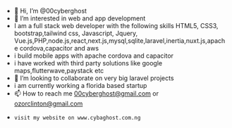 - 👋 Hi, I’m @00cyberghost
- 👀 I’m interested in web and app development
- I am a full stack web developer with the following skills HTML5, CSS3, bootstrap,tailwind css, Javascript, Jquery, Vue.js,PHP,node.js,react,next.js,mysql,sqlite,laravel,inertia,nuxt.js,apache cordova,capacitor and aws
- i build mobile apps with apache cordova and capacitor
- i have worked with third party solutions like google maps,flutterwave,paystack etc
- 💞️ I’m looking to collaborate on very big laravel projects
- i am currently working a florida based startup
- 📫 How to reach me 00cyberghost@gmail.com or ozorclinton@gmail.com
-     visit my website on www.cybaghost.com.ng
<!---
00cyberghost/00cyberghost is a ✨ special ✨ repository because its `README.md` (this file) appears on your GitHub profile.
You can click the Preview link to take a look at your changes.
--->
